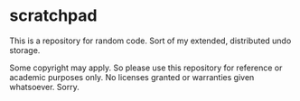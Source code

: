 # scratchpad

This is a repository for random code. Sort of my extended, distributed undo storage.

Some copyright may apply. 
So please use this repository for reference or academic purposes only.
No licenses granted or warranties given whatsoever. Sorry.